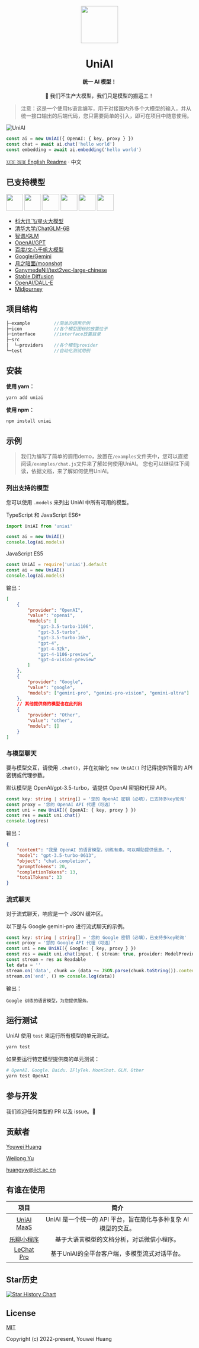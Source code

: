 <!-- @format -->

<p align="center"><img src="./icon/logo.png" width="100px"></p>

<h1 align="center">UniAI</h1>

<h4 align="center">统一 AI 模型！</h4>

<p align="center">🤗 我们不生产大模型，我们只是模型的搬运工！</p>

<!-- ![visitors](https://visitor-badge.glitch.me/badge?page_id=devilyouwei.UniAI&left_color=green&right_color=red) -->

> 注意：这是一个使用ts语言编写，用于对接国内外多个大模型的输入，并从统一接口输出的后端代码，您只需要简单的引入，即可在项目中随意使用。

![UniAI](./example/example.gif)

```typescript
const ai = new UniAI({ OpenAI: { key, proxy } })
const chat = await ai.chat('hello world')
const embedding = await ai.embedding('hello world')
```

[🇺🇸 🇬🇧 English Readme](./README.md) · 中文

## 已支持模型

<p align="left">
<img src="./icon/xunfei.png" width="45px">
<img src="./icon/openai.png" width="45px">
<img src="./icon/google.png" width="45px">
<img src="./icon/zhipu.png" width="45px">
<img src="./icon/baidu.png" width="45px">
<img src="./icon/moon.png" width="45px">
</p>

-   [科大讯飞/星火大模型](https://xinghuo.xfyun.cn)
-   [清华大学/ChatGLM-6B](https://github.com/THUDM/ChatGLM4)
-   [智谱/GLM](https://open.bigmodel.cn)
-   [OpenAI/GPT](https://platform.openai.com)
-   [百度/文心千帆大模型](https://cloud.baidu.com/product/wenxinworkshop)
-   [Google/Gemini](https://makersuite.google.com/app/)
-   [月之暗面/moonshot](https://platform.moonshot.cn/docs)
-   [GanymedeNil/text2vec-large-chinese](https://huggingface.co/GanymedeNil/text2vec-large-chinese)
-   [Stable Diffusion](https://github.com/AUTOMATIC1111/stable-diffusion-webui)
-   [OpenAI/DALL-E](https://platform.openai.com)
-   [Midjourney](https://github.com/novicezk/midjourney-proxy)

## 项目结构

```javascript
├─example         //简单的调用示例
├─icon            //各个模型图标的放置位子
├─interface       //interface放置目录
├─src
│  └─providers    //各个模型provider
└─test            //自动化测试用例
```

## 安装

**使用 yarn：**

```bash
yarn add uniai
```

**使用 npm：**

```bash
npm install uniai
```

## 示例

> 我们为编写了简单的调用demo，放置在`/examples`文件夹中，您可以直接阅读`/examples/chat.js`文件来了解如何使用UniAI。
> 您也可以继续往下阅读，依据文档，来了解如何使用UniAI。

### 列出支持的模型

您可以使用 `.models` 来列出 UniAI 中所有可用的模型。

TypeScript 和 JavaScript ES6+

```typescript
import UniAI from 'uniai'

const ai = new UniAI()
console.log(ai.models)
```

JavaScript ES5

```javascript
const UniAI = require('uniai').default
const ai = new UniAI()
console.log(ai.models)
```

输出：

```json
[
    {
        "provider": "OpenAI",
        "value": "openai",
        "models": [
            "gpt-3.5-turbo-1106",
            "gpt-3.5-turbo",
            "gpt-3.5-turbo-16k",
            "gpt-4",
            "gpt-4-32k",
            "gpt-4-1106-preview",
            "gpt-4-vision-preview"
        ]
    },
    {
        "provider": "Google",
        "value": "google",
        "models": ["gemini-pro", "gemini-pro-vision", "gemini-ultra"]
    },
    // 其他提供商的模型也在此列出
    {
        "provider": "Other",
        "value": "other",
        "models": []
    }
]
```

### 与模型聊天

要与模型交互，请使用 `.chat()`，并在初始化 `new UniAI()` 时记得提供所需的 API 密钥或代理参数。

默认模型是 OpenAI/gpt-3.5-turbo，请提供 OpenAI 密钥和代理 API。

```typescript
const key: string | string[] = '您的 OpenAI 密钥（必填），已支持多key轮询'
const proxy = '您的 OpenAI API 代理（可选）'
const uni = new UniAI({ OpenAI: { key, proxy } })
const res = await uni.chat()
console.log(res)
```

输出：

```json
{
    "content": "我是 OpenAI 的语言模型，训练有素，可以帮助提供信息。",
    "model": "gpt-3.5-turbo-0613",
    "object": "chat.completion",
    "promptTokens": 20,
    "completionTokens": 13,
    "totalTokens": 33
}
```

### 流式聊天

对于流式聊天，响应是一个 JSON 缓冲区。

以下是与 Google gemini-pro 进行流式聊天的示例。

```typescript
const key: string | string[] = '您的 Google 密钥（必填），已支持多key轮询'
const proxy = '您的 Google API 代理（可选）'
const uni = new UniAI({ Google: { key, proxy } })
const res = await uni.chat(input, { stream: true, provider: ModelProvider.Google, model: GoogleChatModel.GEM_PRO })
const stream = res as Readable
let data = ''
stream.on('data', chunk => (data += JSON.parse(chunk.toString()).content))
stream.on('end', () => console.log(data))
```

输出：

```
Google 训练的语言模型，为您提供服务。
```

## 运行测试

UniAI 使用 `test` 来运行所有模型的单元测试。

```bash
yarn test
```

如果要运行特定模型提供商的单元测试：

```bash
# OpenAI、Google、Baidu、IFlyTek、MoonShot、GLM、Other
yarn test OpenAI
```

## 参与开发

我们欢迎任何类型的 PR 以及 issue。🎉

## 贡献者

[Youwei Huang](https://github.com/devilyouwei)

[Weilong Yu](https://github.com/mrkk1)

huangyw@iict.ac.cn

## 有谁在使用

|                          项目                           |                              简介                               |
| :-----------------------------------------------------: | :-------------------------------------------------------------: |
|   [UniAI MaaS](https://github.com/uni-openai/UniAI/)    | UniAI 是一个统一的 API 平台，旨在简化与多种复杂 AI 模型的交互。 |
| [乐聊小程序](https://github.com/CAS-IICT/lechat-uniapp) |           基于大语言模型的文档分析，对话微信小程序。            |
|        [LeChat Pro](https://lechat.cas-ll.cn/#/)        |          基于UniAI的全平台客户端，多模型流式对话平台。          |

## Star历史

[![Star History Chart](https://api.star-history.com/svg?repos=devilyouwei/UniAI&type=Timeline)](https://star-history.com/#devilyouwei/UniAI&Timeline)

## License

[MIT](./LICENSE)

Copyright (c) 2022-present, Youwei Huang
